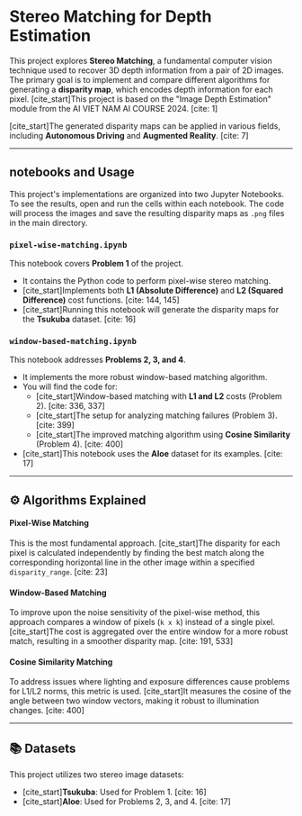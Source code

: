 # Stereo Matching for Depth Estimation

This project explores **Stereo Matching**, a fundamental computer vision technique used to recover 3D depth information from a pair of 2D images. The primary goal is to implement and compare different algorithms for generating a **disparity map**, which encodes depth information for each pixel. [cite_start]This project is based on the "Image Depth Estimation" module from the AI VIET NAM AI COURSE 2024. [cite: 1]

[cite_start]The generated disparity maps can be applied in various fields, including **Autonomous Driving** and **Augmented Reality**. [cite: 7]

---

##  notebooks and Usage

This project's implementations are organized into two Jupyter Notebooks. To see the results, open and run the cells within each notebook. The code will process the images and save the resulting disparity maps as `.png` files in the main directory.

### `pixel-wise-matching.ipynb`

This notebook covers **Problem 1** of the project.
* It contains the Python code to perform pixel-wise stereo matching.
* [cite_start]Implements both **L1 (Absolute Difference)** and **L2 (Squared Difference)** cost functions. [cite: 144, 145]
* [cite_start]Running this notebook will generate the disparity maps for the **Tsukuba** dataset. [cite: 16]

### `window-based-matching.ipynb`

This notebook addresses **Problems 2, 3, and 4**.
* It implements the more robust window-based matching algorithm.
* You will find the code for:
    * [cite_start]Window-based matching with **L1 and L2** costs (Problem 2). [cite: 336, 337]
    * [cite_start]The setup for analyzing matching failures (Problem 3). [cite: 399]
    * [cite_start]The improved matching algorithm using **Cosine Similarity** (Problem 4). [cite: 400]
* [cite_start]This notebook uses the **Aloe** dataset for its examples. [cite: 17]

---

## ⚙️ Algorithms Explained

#### Pixel-Wise Matching
This is the most fundamental approach. [cite_start]The disparity for each pixel is calculated independently by finding the best match along the corresponding horizontal line in the other image within a specified `disparity_range`. [cite: 23]

#### Window-Based Matching
To improve upon the noise sensitivity of the pixel-wise method, this approach compares a window of pixels (`k x k`) instead of a single pixel. [cite_start]The cost is aggregated over the entire window for a more robust match, resulting in a smoother disparity map. [cite: 191, 533]

#### Cosine Similarity Matching
To address issues where lighting and exposure differences cause problems for L1/L2 norms, this metric is used. [cite_start]It measures the cosine of the angle between two window vectors, making it robust to illumination changes. [cite: 400]

---

## 📚 Datasets

This project utilizes two stereo image datasets:
* [cite_start]**Tsukuba**: Used for Problem 1. [cite: 16]
* [cite_start]**Aloe**: Used for Problems 2, 3, and 4. [cite: 17]

